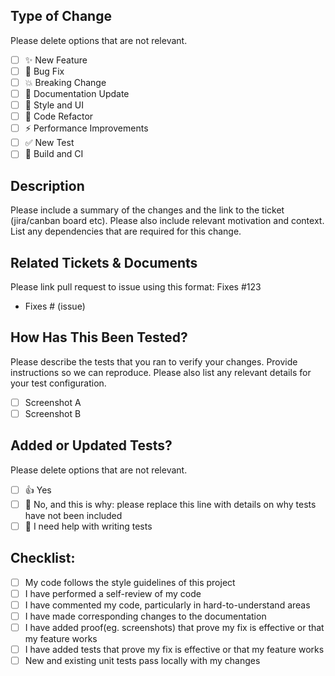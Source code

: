 ## Type of Change

Please delete options that are not relevant.

- [ ] ✨ New Feature
- [ ] 🐛 Bug Fix
- [ ] 💥 Breaking Change
- [ ] 📝 Documentation Update
- [ ] 🎨 Style and UI
- [ ] 🔨 Code Refactor
- [ ] ⚡ Performance Improvements
- [ ] ✅ New Test
- [ ] 👷 Build and CI

## Description

Please include a summary of the changes and the link to the ticket (jira/canban board etc). Please also include relevant motivation and context. List any dependencies that are required for this change.

## Related Tickets & Documents

<!--
Using keywords such as Closes #10, or Fixes #5 links to the issue and closes it once the pull request is merged.

For multiple issues:
Resolves #10, resolves #123, resolves octo-org/octo-repo#100

For more information:
https://docs.github.com/en/issues/tracking-your-work-with-issues/linking-a-pull-request-to-an-issue
 -->

Please link pull request to issue using this format: Fixes #123

- Fixes # (issue)

## How Has This Been Tested?

Please describe the tests that you ran to verify your changes. Provide instructions so we can reproduce. Please also list any relevant details for your test configuration.

- [ ] Screenshot A
- [ ] Screenshot B

## Added or Updated Tests?

Please delete options that are not relevant.

- [ ] 👍 Yes
- [ ] 🙅 No, and this is why: please replace this line with details on why tests have not been included
- [ ] 🙋 I need help with writing tests

## Checklist:

- [ ] My code follows the style guidelines of this project
- [ ] I have performed a self-review of my code
- [ ] I have commented my code, particularly in hard-to-understand areas
- [ ] I have made corresponding changes to the documentation
- [ ] I have added proof(eg. screenshots) that prove my fix is effective or that my feature works
- [ ] I have added tests that prove my fix is effective or that my feature works
- [ ] New and existing unit tests pass locally with my changes
